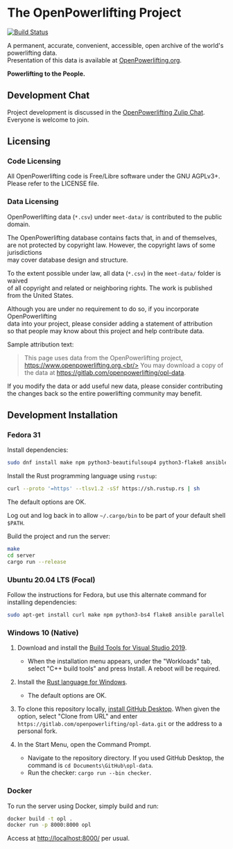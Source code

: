 # The OpenPowerlifting Project

[![Build Status](https://gitlab.com/openpowerlifting/opl-data/badges/main/pipeline.svg)](https://gitlab.com/openpowerlifting/opl-data/commits/main)

A permanent, accurate, convenient, accessible, open archive of the world's powerlifting data.<br/>
Presentation of this data is available at [OpenPowerlifting.org](https://www.openpowerlifting.org).

**Powerlifting to the People.**

## Development Chat

Project development is discussed in the [OpenPowerlifting Zulip Chat](https://openpl.zulipchat.com/). Everyone is welcome to join.

## Licensing

### Code Licensing

All OpenPowerlifting code is Free/Libre software under the GNU AGPLv3+.<br/>
Please refer to the LICENSE file.

### Data Licensing

OpenPowerlifting data (`*.csv`) under `meet-data/` is contributed to the public domain.

The OpenPowerlifting database contains facts that, in and of themselves,<br/>
are not protected by copyright law. However, the copyright laws of some jurisdictions<br/>
may cover database design and structure.

To the extent possible under law, all data (`*.csv`) in the `meet-data/` folder is waived</br>
of all copyright and related or neighboring rights. The work is published from the United States.

Although you are under no requirement to do so, if you incorporate OpenPowerlifting</br>
data into your project, please consider adding a statement of attribution</br>
so that people may know about this project and help contribute data.

Sample attribution text:

> This page uses data from the OpenPowerlifting project, https://www.openpowerlifting.org.<br/>
> You may download a copy of the data at https://gitlab.com/openpowerlifting/opl-data.

If you modify the data or add useful new data, please consider contributing<br/>
the changes back so the entire powerlifting community may benefit.

## Development Installation

### Fedora 31

Install dependencies:

```bash
sudo dnf install make npm python3-beautifulsoup4 python3-flake8 ansible parallel uglify-js
```

Install the Rust programming language using `rustup`:

```bash
curl --proto '=https' --tlsv1.2 -sSf https://sh.rustup.rs | sh
```

The default options are OK.

Log out and log back in to allow `~/.cargo/bin` to be part of your default shell `$PATH`.

Build the project and run the server:

```bash
make
cd server
cargo run --release
```

### Ubuntu 20.04 LTS (Focal)

Follow the instructions for Fedora, but use this alternate command for installing dependencies:

```bash
sudo apt-get install curl make npm python3-bs4 flake8 ansible parallel uglifyjs
```

### Windows 10 (Native)

1. Download and install the [Build Tools for Visual Studio 2019](https://visualstudio.microsoft.com/downloads/#build-tools-for-visual-studio-2019).
    * When the installation menu appears, under the "Workloads" tab, select "C++ build tools" and press Install. A reboot will be required.

2. Install the [Rust language for Windows](https://static.rust-lang.org/rustup/dist/x86_64-pc-windows-msvc/rustup-init.exe).

    * The default options are OK.

3. To clone this repository locally, [install GitHub Desktop](https://desktop.github.com/). When given the option, select "Clone from URL" and enter `https://gitlab.com/openpowerlifting/opl-data.git` or the address to a personal fork.

4. In the Start Menu, open the Command Prompt.

    * Navigate to the repository directory. If you used GitHub Desktop, the command is `cd Documents\GitHub\opl-data`.
    * Run the checker: `cargo run --bin checker`.

### Docker

To run the server using Docker, simply build and run:

```bash
docker build -t opl .
docker run -p 8000:8000 opl
```

Access at <http://localhost:8000/> per usual.
